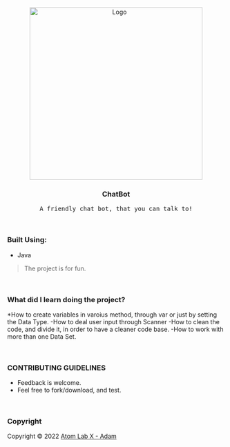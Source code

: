 <!-- PROJECT LOGO -->
<br />
<p align="center">
  <a href="https://github.com/AtomLabX/ChatBot_V1">
    <img src="https://github.com/AtomLabX/ChatBot_V1/blob/main/ref/Demo-gif.gif?raw=true" alt="Logo" width="400" height="400">
  </a>

  <h3 align="center">ChatBot</h3>

  <p align="center">
    <samp>A friendly chat bot, that you can talk to!</samp>
</p>

<br/>

### Built Using:

* Java



> The project is for fun.

<br/>

### What did I learn doing the project?


*How to create variables in varoius method, through var or just by setting the Data Type.
-How to deal user input through Scanner
-How to clean the code, and divide it, in order to have a cleaner code base.
-How to work with more than one Data Set.

<br/>


<!-- CONTRIBUTING GUIDELINES -->
### CONTRIBUTING GUIDELINES

- Feedback is welcome.
- Feel free to fork/download, and test.


<br/>

<!-- LICENSE -->
### Copyright

Copyright © 2022 [Atom Lab X - Adam](https://AtomLabX.Dev)



